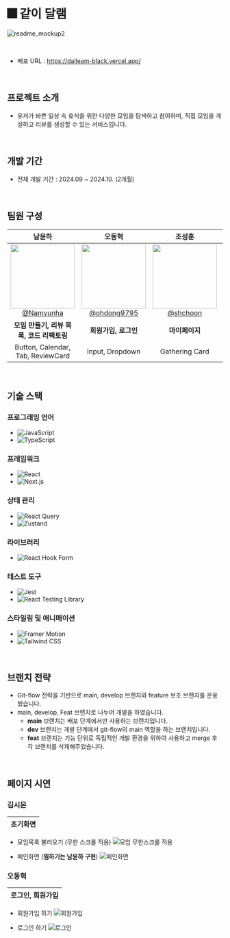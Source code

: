 # 🎆 같이 달램

![readme_mockup2](https://velog.velcdn.com/images/yeonna18k/post/e42bf06c-fb1c-4cba-8a30-d80a0c394cf1/image.png)

<br>

- 배포 URL : https://dalleam-black.vercel.app/

<br>

## 프로젝트 소개

- 유저가 바쁜 일상 속 휴식을 위한 다양한 모임을 탐색하고 참여하며, 직접 모임을 개설하고 리뷰를 생성할 수 있는 서비스입니다.

<br>

## 개발 기간

- 전체 개발 기간 : 2024.09 ~ 2024.10. (2개월)

<br>

## 팀원 구성

<div align="center">

|                                                              **남윤하**                                                               |                                                                **오동혁**                                                                |                                                             **조성훈**                                                             |                                                               **김시몬**                                                               |
| :-----------------------------------------------------------------------------------------------------------------------------------: | :--------------------------------------------------------------------------------------------------------------------------------------: | :--------------------------------------------------------------------------------------------------------------------------------: | :------------------------------------------------------------------------------------------------------------------------------------: |
| [<img src="https://avatars.githubusercontent.com/u/108773845?v=4" height=150 width=150> <br/> @Namyunha](https://github.com/Namyunha) | [<img src="https://avatars.githubusercontent.com/u/65821619?v=4" height=150 width=150> <br/> @ohdong9795](https://github.com/ohdong9795) | [<img src="https://avatars.githubusercontent.com/u/87121448?v=4" height=150 width=150> <br/> @shchoon](https://github.com/shchoon) | [<img src="https://avatars.githubusercontent.com/u/77772647?v=4" height=150 width=150> <br/> @Simon1476](https://github.com/Simon1476) |
|                                               **모임 만들기, 리뷰 목록, 코드 리팩토링**                                               |                                                           **회원가입, 로그인**                                                           |                                                           **마이페이지**                                                           |                                                              **모임목록**                                                              |
|                                                   Button, Calendar, Tab, ReviewCard                                                   |                                                             Input, Dropdown                                                              |                                                           Gathering Card                                                           |                                                                 Modal                                                                  |

</div>

<br>

## 기술 스택

### **프로그래밍 언어**

- ![JavaScript](https://img.shields.io/badge/-JavaScript-F7DF1E?logo=JavaScript&logoColor=black&style=flat-square)
- ![TypeScript](https://img.shields.io/badge/-TypeScript-3178C6?logo=TypeScript&logoColor=white&style=flat-square)

### **프레임워크**

- ![React](https://img.shields.io/badge/-React-61DAFB?logo=React&logoColor=black&style=flat-square)
- ![Next.js](https://img.shields.io/badge/-Next.js-000000?logo=next.js&logoColor=white&style=flat-square)

### **상태 관리**

- ![React Query](https://img.shields.io/badge/-React%20Query-FF4154?logo=React%20Query&logoColor=white&style=flat-square)
- ![Zustand](https://img.shields.io/badge/-Zustand-FFDD00?style=flat-square&logoColor=black)

### **라이브러리**

- ![React Hook Form](https://img.shields.io/badge/-React%20Hook%20Form-EC5990?style=flat-square&logo=react&logoColor=white)

### **테스트 도구**

- ![Jest](https://img.shields.io/badge/-Jest-C21325?logo=Jest&logoColor=white&style=flat-square)
- ![React Testing Library](https://img.shields.io/badge/-React%20Testing%20Library-E33332?logo=testing-library&logoColor=white&style=flat-square)

### **스타일링 및 애니메이션**

- ![Framer Motion](https://img.shields.io/badge/-Framer%20Motion-0055FF?logo=framer&logoColor=white&style=flat-square)
- ![Tailwind CSS](https://img.shields.io/badge/-Tailwind%20CSS-38B2AC?logo=tailwind-css&logoColor=white&style=flat-square)

<br>

## 브랜치 전략

- Git-flow 전략을 기반으로 main, develop 브랜치와 feature 보조 브랜치를 운용했습니다.
- main, develop, Feat 브랜치로 나누어 개발을 하였습니다.
  - **main** 브랜치는 배포 단계에서만 사용하는 브랜치입니다.
  - **dev** 브랜치는 개발 단계에서 git-flow의 main 역할을 하는 브랜치입니다.
  - **feat** 브랜치는 기능 단위로 독립적인 개발 환경을 위하여 사용하고 merge 후 각 브랜치를 삭제해주었습니다.

<br>

## 페이지 시연

### 김시몬 

| 초기화면 |
|----------|

- 모임목록 불러오기 (무한 스크롤 적용)
![모임 무한스크롤 적용](https://github.com/user-attachments/assets/d7586c97-97b2-4518-b21e-bb320f06a7b6)

- 메인화면 (**찜하기는 남윤하 구현**)
  ![메인화면](https://github.com/user-attachments/assets/00eaf310-a473-433a-bee5-76c7f0975659)


### 오동혁

| 로그인, 회원가입 |
|----------|

- 회원가입 하기
![회원가입](https://github.com/user-attachments/assets/63ff7e53-397c-4454-801d-ff4015b49042)


- 로그인 하기
![로그인](https://github.com/user-attachments/assets/5896c093-6815-497c-9432-8f28dbe131d6)




